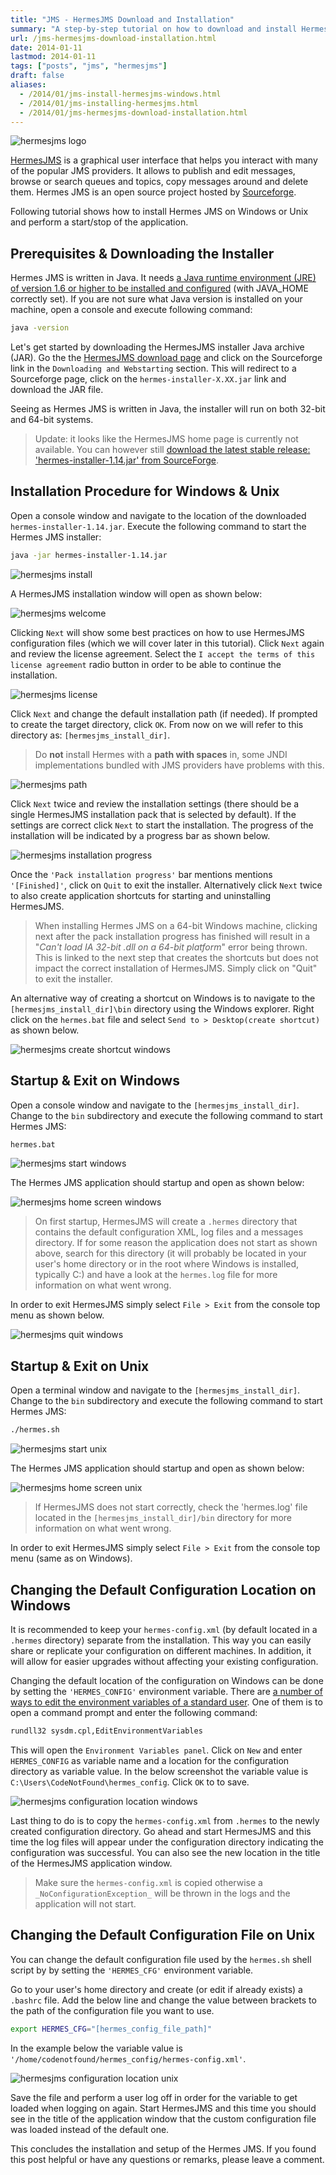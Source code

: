 ```yaml
---
title: "JMS - HermesJMS Download and Installation"
summary: "A step-by-step tutorial on how to download and install HermesJMS on Windows or Unix."
url: /jms-hermesjms-download-installation.html
date: 2014-01-11
lastmod: 2014-01-11
tags: ["posts", "jms", "hermesjms"]
draft: false
aliases:
  - /2014/01/jms-install-hermesjms-windows.html
  - /2014/01/jms-installing-hermesjms.html
  - /2014/01/jms-hermesjms-download-installation.html
---
```


![hermesjms logo](hermesjms-logo.png)

[HermesJMS](http://hermesjms.com/) is a graphical user interface that helps you interact with many of the popular JMS providers. It allows to publish and edit messages, browse or search queues and topics, copy messages around and delete them. Hermes JMS is an open source project hosted by [Sourceforge](https://sourceforge.net/projects/hermesjms/).

Following tutorial shows how to install Hermes JMS on Windows or Unix and perform a start/stop of the application.

## Prerequisites & Downloading the Installer

Hermes JMS is written in Java. It needs [a Java runtime environment (JRE) of version 1.6 or higher to be installed and configured](http://www.oracle.com/technetwork/java/javase/downloads/index.html) (with JAVA_HOME correctly set). If you are not sure what Java version is installed on your machine, open a console and execute following command:

``` bash
java -version
```

Let's get started by downloading the HermesJMS installer Java archive (JAR). Go the the [HermesJMS download page](http://www.hermesjms.com/confluence/display/HJMS/Home) and click on the Sourceforge link in the `Downloading and Webstarting` section. This will redirect to a Sourceforge page, click on the `hermes-installer-X.XX.jar` link and download the JAR file.

Seeing as Hermes JMS is written in Java, the installer will run on both 32-bit and 64-bit systems.

> Update: it looks like the HermesJMS home page is currently not available. You can however still [download the latest stable release: 'hermes-installer-1.14.jar' from SourceForge](http://sourceforge.net/projects/hermesjms/files/hermesjms/1.14/hermes-installer-1.14.jar/download).

## Installation Procedure for Windows & Unix

Open a console window and navigate to the location of the downloaded `hermes-installer-1.14.jar`. Execute the following command to start the Hermes JMS installer:

``` bash
java -jar hermes-installer-1.14.jar
```

![hermesjms install](hermesjms-install.png)

A HermesJMS installation window will open as shown below:

![hermesjms welcome](hermesjms-welcome.png)

Clicking `Next` will show some best practices on how to use HermesJMS configuration files (which we will cover later in this tutorial). Click `Next` again and review the license agreement. Select the `I accept the terms of this license agreement` radio button in order to be able to continue the installation.

![hermesjms license](hermesjms-license.png)

Click `Next` and change the default installation path (if needed). If prompted to create the target directory, click `OK`. From now on we will refer to this directory as: `[hermesjms_install_dir]`.

> Do **not** install Hermes with a **path with spaces** in, some JNDI implementations bundled with JMS providers have problems with this.

![hermesjms path](hermesjms-path.png)

Click `Next` twice and review the installation settings (there should be a single HermesJMS installation pack that is selected by default). If the settings are correct click `Next` to start the installation. The progress of the installation will be indicated by a progress bar as shown below.

![hermesjms installation progress](hermesjms-installation-progress.png)

Once the `'Pack installation progress'` bar mentions mentions `'[Finished]'`, click on `Quit` to exit the installer. Alternatively click `Next` twice to also create application shortcuts for starting and uninstalling HermesJMS.

> When installing Hermes JMS on a 64-bit Windows machine, clicking next after the pack installation progress has finished will result in a "_Can't load IA 32-bit .dll on a 64-bit platform_" error being thrown. This is linked to the next step that creates the shortcuts but does not impact the correct installation of HermesJMS. Simply click on "Quit" to exit the installer.

An alternative way of creating a shortcut on Windows is to navigate to the `[hermesjms_install_dir]\bin` directory using the Windows explorer. Right click on the `hermes.bat` file and select `Send to > Desktop(create shortcut)` as shown below.

![hermesjms create shortcut windows](hermesjms-create-shortcut-windows.png)

## Startup & Exit on Windows

Open a console window and navigate to the `[hermesjms_install_dir]`. Change to the `bin` subdirectory and execute the following command to start Hermes JMS:

``` bash
hermes.bat
```

![hermesjms start windows](hermesjms-start-windows.png)

The Hermes JMS application should startup and open as shown below:

![hermesjms home screen windows](hermesjms-home-screen-windows.png)

> On first startup, HermesJMS will create a `.hermes` directory that contains the default configuration XML, log files and a messages directory. If for some reason the application does not start as shown above, search for this directory (it will probably be located in your user's home directory or in the root where Windows is installed, typically C\:) and have a look at the `hermes.log` file for more information on what went wrong.

In order to exit HermesJMS simply select `File > Exit` from the console top menu as shown below.

![hermesjms quit windows](hermesjms-quit-windows.png)

## Startup & Exit on Unix

Open a terminal window and navigate to the `[hermesjms_install_dir]`. Change to the `bin` subdirectory and execute the following command to start Hermes JMS:

``` bash
./hermes.sh
```

![hermesjms start unix](hermesjms-start-unix.png)

The Hermes JMS application should startup and open as shown below:

![hermesjms home screen unix](hermesjms-home-screen-unix.png)

> If HermesJMS does not start correctly, check the 'hermes.log' file located in the `[hermesjms_install_dir]/bin` directory for more information on what went wrong.

In order to exit HermesJMS simply select `File > Exit` from the console top menu (same as on Windows).

## Changing the Default Configuration Location on Windows

It is recommended to keep your `hermes-config.xml` (by default located in a `.hermes` directory) separate from the installation. This way you can easily share or replicate your configuration on different machines. In addition, it will allow for easier upgrades without affecting your existing configuration.

Changing the default location of the configuration on Windows can be done by setting the `'HERMES_CONFIG'` environment variable. There are [a number of ways to edit the environment variables of a standard user](http://superuser.com/a/25038). One of them is to open a command prompt and enter the following command:

``` bash
rundll32 sysdm.cpl,EditEnvironmentVariables
```

This will open the `Environment Variables panel`. Click on `New` and enter `HERMES_CONFIG` as variable name and a location for the configuration directory as variable value. In the below screenshot the variable value is `C:\Users\CodeNotFound\hermes_config`. Click `OK` to to save.

![hermesjms configuration location windows](hermesjms-configuration-location-windows.png)

Last thing to do is to copy the `hermes-config.xml` from `.hermes` to the newly created configuration directory. Go ahead and start HermesJMS and this time the log files will appear under the configuration directory indicating the configuration was successful. You can also see the new location in the title of the HermesJMS application window.

> Make sure the `hermes-config.xml` is copied otherwise a `_NoConfigurationException_` will be thrown in the logs and the application will not start.

## Changing the Default Configuration File on Unix

You can change the default configuration file used by the `hermes.sh` shell script by by setting the `'HERMES_CFG'` environment variable.

Go to your user's home directory and create (or edit if already exists) a `.bashrc` file. Add the below line and change the value between brackets to the path of the configuration file you want to use.

``` bash
export HERMES_CFG="[hermes_config_file_path]"
```

In the example below the variable value is `'/home/codenotfound/hermes_config/hermes-config.xml'`.

![hermesjms configuration location unix](hermesjms-configuration-location-unix.png)

Save the file and perform a user log off in order for the variable to get loaded when logging on again. Start HermesJMS and this time you should see in the title of the application window that the custom configuration file was loaded instead of the default one.

This concludes the installation and setup of the Hermes JMS. If you found this post helpful or have any questions or remarks, please leave a comment.
